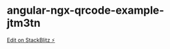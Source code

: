 # angular-ngx-qrcode-example-jtm3tn

[Edit on StackBlitz ⚡️](https://stackblitz.com/edit/angular-ngx-qrcode-example-jtm3tn)